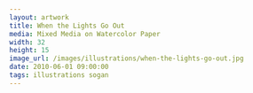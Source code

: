 ```yaml
---
layout: artwork
title: When the Lights Go Out
media: Mixed Media on Watercolor Paper
width: 32
height: 15
image_url: /images/illustrations/when-the-lights-go-out.jpg
date: 2010-06-01 09:00:00
tags: illustrations sogan
---
```

